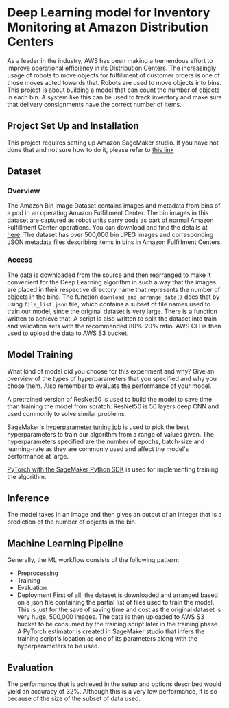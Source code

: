 # Deep Learning model for Inventory Monitoring at Amazon Distribution Centers

As a leader in the industry, AWS has been making a tremendous effort to improve operational efficiency in its Distribution Centers. The increasingly usage of robots to move objects for fulfillment of customer orders is one of those moves acted towards that. Robots are used to move objects into bins. This project is about building a model that can count the number of objects in each bin. A system like this can be used to track inventory and make sure that delivery consignments have the correct number of items.


## Project Set Up and Installation
This project requires setting up Amazon SageMaker studio. If you have not done that and not sure how to do it, please refer to [this link](https://docs.aws.amazon.com/sagemaker/latest/dg/onboard-quick-start.html)

## Dataset

### Overview
The Amazon Bin Image Dataset contains images and metadata from bins of a pod in an operating Amazon Fulfillment Center. The bin images in this dataset are captured as robot units carry pods as part of normal Amazon Fulfillment Center operations. You can download and find the details at [here](https://aws.amazon.com/ko/public-datasets/amazon-bin-images/). The dataset has over 500,000 bin JPEG images and corresponding JSON metadata files describing items in bins in Amazon Fulfillment Centers.

### Access
The data is downloaded from the source and then rearranged to make it convenient for the Deep Learning algorithm in such a way that the images are placed in their respective directory name that represents the number of objects in the bins. The function `download_and_arrange_data()` does that by using `file_list.json` file, which contains a subset of file names used to train our model, since the original dataset is very large. There is a function written to achieve that. A script is also written to split the dataset into train and validation sets with the recommended 80%-20% ratio.
AWS CLI is then used to upload the data to AWS S3 bucket.

## Model Training
What kind of model did you choose for this experiment and why? Give an overview of the types of hyperparameters that you specified and why you chose them. Also remember to evaluate the performance of your model. 

A pretrained version of ResNet50 is used to build the model to save time than training the model from scratch. ResNet50 is 50 layers deep CNN and used commonly to solve similar problems. 

SageMaker's [hyperparameter tuning job](https://sagemaker.readthedocs.io/en/stable/api/training/tuner.html) is used to pick the best hyperparameters to train our algorithm from a range of values given. The hyperparameters specified are the number of epochs, batch-size and learning-rate as they are commonly used and affect the model's performance at large.

[PyTorch with the SageMaker Python SDK](https://sagemaker.readthedocs.io/en/stable/frameworks/pytorch/using_pytorch.html#save-the-model) is used for implementing training the algorithm.

## Inference
The model takes in an image and then gives an output of an integer that is a prediction of the number of objects in the bin.

## Machine Learning Pipeline
Generally, the ML workflow consists of the following pattern:

- Preprocessing
- Training
- Evaluation
- Deployment
First of all, the dataset is downloaded and arranged based on a json file containing the partial list of files used to train the model. This is just for the save of saving time and cost as the original dataset is very huge, 500,000 images. The data is then uploaded to AWS S3 bucket to be consumed by the training script later in the training phase. A PyTorch estimator is created in SageMaker studio that infers the training script's location as one of its parameters along with the hyperparameters to be used. 

## Evaluation
The performance that is achieved in the setup and options described would yield an accuracy of 32%. Although this is a very low performance, it is so because of the size of the subset of data used.
